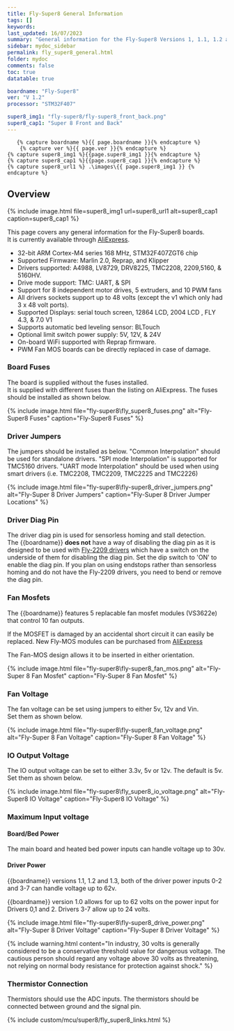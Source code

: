```yaml
---
title: Fly-Super8 General Information
tags: []
keywords: 
last_updated: 16/07/2023
summary: "General information for the Fly-Super8 Versions 1, 1.1, 1.2 and 1.3"
sidebar: mydoc_sidebar
permalink: fly_super8_general.html
folder: mydoc
comments: false
toc: true
datatable: true

boardname: "Fly-Super8" 
ver: "V 1.2" 
processor: "STM32F407"

super8_img1: "fly-super8/fly-super8_front_back.png"
super8_cap1: "Super 8 Front and Back"
---
```



       {% capture boardname %}{{ page.boardname }}{% endcapture %}
        {% capture ver %}{{ page.ver }}{% endcapture %}
    {% capture super8_img1 %}{{page.super8_img1 }}{% endcapture %}
    {% capture super8_cap1 %}{{page.super8_cap1 }}{% endcapture %}
    {% capture super8_url1 %} .\images\{{ page.super8_img1 }} {% endcapture %}


## Overview

{% 
include image.html 
file=super8_img1
url=super8_url1
alt=super8_cap1
caption=super8_cap1
%}

This page covers any general information for the Fly-Super8 boards.  
It is currently available through [AliExpress](https://s.click.aliexpress.com/e/_DFg3ED3).

- 32-bit ARM Cortex-M4 series 168 MHz, STM32F407ZGT6 chip
- Supported Firmware: Marlin 2.0, Reprap, and Klipper
- Drivers supported: A4988, LV8729, DRV8225, TMC2208, 2209,5160, & 5160HV.
- Drive mode support: TMC: UART, & SPI
- Support for 8 independent motor drives, 5 extruders, and 10 PWM fans
- All drivers sockets support up to 48 volts (except the v1 which only had 3 x 48 volt ports). 
- Supported Displays: serial touch screen, 12864 LCD, 2004 LCD , FLY 4.3, & 7.0 V1
- Supports automatic bed leveling sensor: BLTouch
- Optional limit switch power supply: 5V, 12V, & 24V
- On-board WiFi supported with Reprap firmware.
- PWM Fan MOS boards can be directly replaced in case of damage.

### Board Fuses

The board is supplied without the fuses installed.  
It is supplied with different fuses than the listing on AliExpress. The fuses should be installed as shown below.  

{% include image.html file="fly-super8\fly_super8_fuses.png" alt="Fly-Super8 Fuses" caption="Fly-Super8 Fuses" %}

### Driver Jumpers

The jumpers should be installed as below. "Common Interpolation" should be used for standalone drivers. "SPI mode Interpolation" is supported for TMC5160 drivers. "UART mode Interpolation" should be used when using smart drivers (i.e. TMC2208, TMC2209, TMC2225 and TMC2226)

{% 
include image.html 
file="fly-super8\fly-super8_driver_jumpers.png" 
alt="Fly-Super 8 Driver Jumpers" 
caption="Fly-Super 8 Driver Jumper Locations" 
%}

### Driver Diag Pin

The driver diag pin is used for sensorless homing and stall detection.  
The {{boardname}} **does not** have a way of disabling the diag pin as it is designed to be used with [Fly-2209 drivers](https://s.click.aliexpress.com/e/_DEuELVP) which have a switch on the underside of them for disabling the diag pin.  Set the dip switch to 'ON' to enable the diag pin. 
If you plan on using endstops rather than sensorless homing and do not have the Fly-2209 drivers, you need to bend or remove the diag pin. 

### Fan Mosfets

The {{boardname}} features 5 replacable fan mosfet modules (VS3622e) that control 10 fan outputs.

If the MOSFET is damaged by an accidental short circuit it can easily be replaced. 
New Fly-MOS modules can be purchased from [AliExpress](https://s.click.aliexpress.com/e/_DeyVmCN)

The Fan-MOS design allows it to be inserted in either orientation. 

{% 
include image.html 
file="fly-super8\fly-super8_fan_mos.png" 
alt="Fly-Super 8 Fan Mosfet" 
caption="Fly-Super 8 Fan Mosfet" 
%}

### Fan Voltage

The fan voltage can be set using jumpers to either 5v, 12v and Vin.  
Set them as shown below.  

{% 
include image.html 
file="fly-super8\fly-super8_fan_voltage.png" 
alt="Fly-Super 8 Fan Voltage" 
caption="Fly-Super 8 Fan Voltage"
%}

### IO Output Voltage

The IO output voltage can be set to either 3.3v, 5v or 12v. The default is 5v. 
Set them as shown below.  

{% include image.html file="fly-super8\fly_super8_io_voltage.png" alt="Fly-Super8 IO Voltage" caption="Fly-Super8 IO Voltage" %}

### Maximum Input voltage

#### Board/Bed Power

The main board and heated bed power inputs can handle voltage up to 30v.

#### Driver Power

{{boardname}} versions 1.1, 1.2 and 1.3, both of the driver power inputs 0-2 and 3-7 can handle voltage up to 62v.

{{boardname}} version 1.0 allows for up to 62 volts on the power input for Drivers 0,1 and 2. Drivers 3-7 allow up to 24 volts. 

{% 
include image.html 
file="fly-super8\fly-super8_drive_power.png" 
alt="Fly-Super 8 Driver Voltage" 
caption="Fly-Super 8 Driver Voltage"
%}


{% include warning.html content="In industry, 30 volts is generally considered to be a conservative threshold value for dangerous voltage. The cautious person should regard any voltage above 30 volts as threatening, not relying on normal body resistance for protection against shock." %}

### Thermistor Connection  

Thermistors should use the ADC inputs. The thermistors should be connected between ground and the signal pin.  

{% include custom/mcu/super8/fly_super8_links.html %}